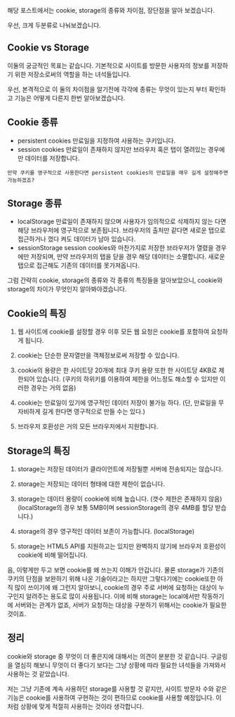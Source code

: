 해당 포스트에서는 cookie, storage의 종류와 차이점, 장단점을 알아 보겠습니다.

우선, 크게 두분류로 나눠보겠습니다.

## Cookie vs Storage
이둘의 궁긍적인 목표는 같습니다. 기본적으로 사이트를 방문한 사용자의 정보를 저장하기 위한 저장소로써의 역할을 하는 녀석들입니다.

우선, 본격적으로 이 둘의 차이점을 알기전에 각각에 종류는 무엇이 있는지 부터 확인하고 기능은 어떻게 다른지 한번 알아보겠습니다.

## Cookie 종류
- persistent cookies 
  만료일을 지정하여 사용하는 쿠키입니다.
- session cookies 
  만료일이 존재하지 않지만 브라우저 혹은 탭이 열려있는 경우에만 데이터를 저장합니다.

``만약 쿠키를 영구적으로 사용한다면 persistent cookies의 만료일을 매우 길게 설정해주면 가능하겠죠?``

## Storage 종류
- localStorage
  만료일이 존재하지 않으며 사용자가 임의적으로 삭제하지 않는 다면 해당 브라우저에 영구적으로 보존됩니다. 브라우저의 출처만 같다면 새로운 탭으로 접근하거나 껐다 켜도 데이터가 남아 있습니다.
- sessionStorage
  session cookies와 마찬가지로 저장한 브라우저가 열렸을 경우에만 저장되며, 만약 브라우저의 탭을 닫을 경우 해당 데이터는 소멸합니다. 새로운 탭으로 접근해도 기존의 데이터를 못가져옵니다.
 
 
그럼 간략히  cookie, storage의 종류와 각 종류의 특징들을 알아보았으니, cookie와 storage의 차이가 무엇인지 알아봐야겠습니다.

## Cookie의 특징

1) 웹 사이트에 cookie를 설정할 경우 이후 모든 웹 요청은 cookie를 포함하여 요청하게 됩니다.

2) cookie는 단순한 문자열만을 객체정보로써 저장할 수 있습니다.

3) cookie의 용량은 한 사이트당 20개에 최대 쿠키 용량 또한 한 사이트당 4KB로 제한되어 있습니다. (쿠키의 하위키를 이용하여 제한을 어느정도 해소할 수 있지만 이러한 경우는 거의 없음)

4) cookie는 만료일이 있기에 영구적인 데이터 저장이 불가능 하다. 
(단, 만료일을 무자비하게 길게 한다면 영구적으로 만들 수는 있다.)

5) 브라우저 호환성은 거의 모든 브라우저에서 지원합니다.

## Storage의 특징

1) storage는 저장된 데이터가 클라이언트에 저장될뿐 서버에 전송되지는 않습니다.

2) storage는 저장되는 데이터 형태에 대한 제한이 없습니다.

3) storage는 데이터 용량이 cookie에 비해 높습니다. (갯수 제한은 존재하지 않음)
(localStorage의 경우 보통 5MB이며 sessionStorage의 경우 4MB를 할당 받습니다.)

4) storage의 경우 영구적인 데이터 보존이 가능합니다. (localStorage)

5) storage는 HTML5 API를 지원하고는 있지만 완벽하지 않기에 브라우저 호환성이 cookie에 비해 떨어집니다.

음, 이렇게만 두고 보면 cookie를 왜 쓰는지 이해가 안갑니다. 물론 storage가 기존의 쿠키의 단점을 보완하기 위해 나온 기술이라고는 하지만 그렇다기에는 cookie또한 아직 많이 쓰이기에 왜 그런지 알아보니, cookie의 경우 주로 서버에 요청하는 대상이 누구인지 알려주는 용도로 많이 사용됩니다. 이에 비해 storage는 local에서만 작동하기에 서버와는 관계가 없죠, 서버가 요청하는 대상을 구분하기 위해서는 cookie가 필요한 것이죠. 

## 정리

cookie와 storage 중 무엇이 더 좋은지에 대해서는 의견이 분분한 것 같습니다. 구글링을 열심히 해보니 무엇이 더 좋다기 보다는 그냥 상황에 따라 필요한 녀석들을 가져와서 사용하는 것 같았습니다. 

저는 그냥 기존에 계속 사용하던 storage를 사용할 것 같지만, 사이트 방문자 수와 같은 기능은 cookie를 사용하여 구현하는 것이 편하므로 cookie를 사용할 예정입니다. 이 처럼 상황에 맞게 적절히 사용하는 것이라 생각합니다.


